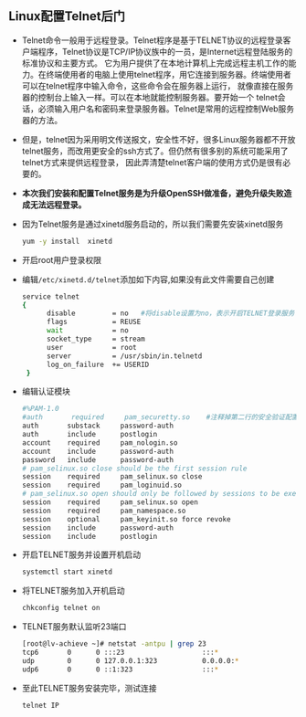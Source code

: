 ## Linux配置Telnet后门
- Telnet命令一般用于远程登录。Telnet程序是基于TELNET协议的远程登录客户端程序，Telnet协议是TCP/IP协议族中的一员，是Internet远程登陆服务的标准协议和主要方式。
它为用户提供了在本地计算机上完成远程主机工作的能力。在终端使用者的电脑上使用telnet程序，用它连接到服务器。终端使用者可以在telnet程序中输入命令，这些命令会在服务器上运行，
就像直接在服务器的控制台上输入一样。可以在本地就能控制服务器。要开始一个 telnet会话，必须输入用户名和密码来登录服务器。Telnet是常用的远程控制Web服务器的方法。
- 但是，telnet因为采用明文传送报文，安全性不好，很多Linux服务器都不开放telnet服务，而改用更安全的ssh方式了。但仍然有很多别的系统可能采用了telnet方式来提供远程登录，
因此弄清楚telnet客户端的使用方式仍是很有必要的。
- **本次我们安装和配置Telnet服务是为升级OpenSSH做准备，避免升级失败造成无法远程登录。**

- 因为Telnet服务是通过xinetd服务启动的，所以我们需要先安装xinetd服务
  ``` bash
  yum -y install  xinetd
  ```
- 开启root用户登录权限
- 编辑`/etc/xinetd.d/telnet`添加如下内容,如果没有此文件需要自己创建
  ``` bash
  service telnet
  {
        disable         = no   #将disable设置为no，表示开启TELNET登录服务
        flags           = REUSE
        wait            = no
        socket_type     = stream
        user            = root
        server          = /usr/sbin/in.telnetd
        log_on_failure  += USERID
   }
   ```
- 编辑认证模块
  ``` bash
  #%PAM-1.0
  #auth       required     pam_securetty.so    #注释掉第二行的安全验证配置，表示开启root用户登录权限
  auth       substack     password-auth
  auth       include      postlogin
  account    required     pam_nologin.so
  account    include      password-auth
  password   include      password-auth
  # pam_selinux.so close should be the first session rule
  session    required     pam_selinux.so close
  session    required     pam_loginuid.so
  # pam_selinux.so open should only be followed by sessions to be executed in the user context
  session    required     pam_selinux.so open
  session    required     pam_namespace.so
  session    optional     pam_keyinit.so force revoke
  session    include      password-auth
  session    include      postlogin
  ```
- 开启TELNET服务并设置开机启动
  ``` bash
  systemctl start xinetd
  ```
- 将TELNET服务加入开机启动
  ``` bash
  chkconfig telnet on
  ```
- TELNET服务默认监听23端口
  ``` bash
  [root@lv-achieve ~]# netstat -antpu | grep 23
  tcp6       0      0 :::23                   :::*                    LISTEN      45701/xinetd        
  udp        0      0 127.0.0.1:323           0.0.0.0:*                           681/chronyd         
  udp6       0      0 ::1:323                 :::*                                681/chronyd     
  ```
- 至此TELNET服务安装完毕，测试连接
  ``` bash
  telnet IP
  ```



